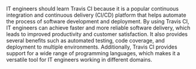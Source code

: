 IT engineers should learn Travis CI because it is a popular continuous integration and continuous delivery (CI/CD) platform that helps automate the process of software development and deployment. By using Travis CI, IT engineers can achieve faster and more reliable software delivery, which leads to improved productivity and customer satisfaction. It also provides several benefits such as automated testing, code coverage, and deployment to multiple environments. Additionally, Travis CI provides support for a wide range of programming languages, which makes it a versatile tool for IT engineers working in different domains.

